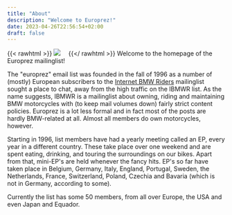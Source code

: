 ```yaml
---
title: "About"
description: "Welcome to Europrez!"
date: 2023-04-26T22:56:54+02:00
draft: false
---
```

{{< rawhtml >}}
<img src="images/switzer1.jpg" class="img-responsive pull-left gap-right" style="padding-right: 1em;" />
{{</ rawhtml >}}
Welcome to the homepage of the Europrez mailinglist!

The "europrez" email list was founded in the fall of 1996 as a number of (mostly) European subscribers to the [Internet BMW Riders](http://www.ibmwr.org) mailinglist sought a place to chat, away from the high traffic on the IBMWR list. As the name suggests, IBMWR is a mailinglist about owning, riding and maintaining BMW motorcycles with (to keep mail volumes down) fairly strict content policies. Europrez is a lot less formal and in fact most of the posts are hardly BMW-related at all. Almost all members do own motorcycles, however.

Starting in 1996, list members have had a yearly meeting called an EP, every year in a different country. These take place over one weekend and are spent eating, drinking, and touring the surroundings on our bikes. Apart from that, mini-EP's are held whenever the fancy hits. EP's so far have taken place in Belgium, Germany, Italy, England, Portugal, Sweden, the Netherlands, France, Switzerland, Poland, Czechia and Bavaria (which is not in Germany, according to some).

Currently the list has some 50 members, from all over Europe, the USA and even Japan and Equador.